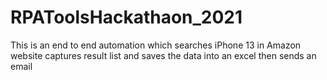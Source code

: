 # RPAToolsHackathaon_2021
This is an end to end automation which searches iPhone 13 in Amazon website captures result list and saves the data into an excel then sends an email
